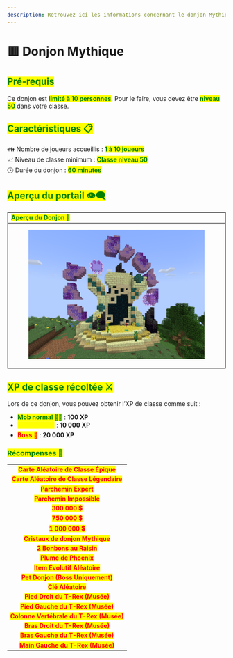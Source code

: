 ```yaml
---
description: Retrouvez ici les informations concernant le donjon Mythique
---
```


# 🟥 Donjon Mythique

## <mark style="color:green;"> Pré-requis </mark>

Ce donjon est <mark style="color:green;">**limité à 10 personnes**</mark>. Pour le faire, vous devez être <mark style="color:green;">**niveau 50**</mark> dans votre classe.

## <mark style="color:green;"> Caractéristiques 📋</mark>

👪 Nombre de joueurs accueillis : <mark style="color:green;">**1 à 10 joueurs**</mark>  
📈 Niveau de classe minimum : <mark style="color:green;">**Classe niveau 50**</mark>  
🕓 Durée du donjon : <mark style="color:green;">**60 minutes**</mark>  

## <mark style="color:green;"> Aperçu du portail 👁‍🗨</mark>

<table border="1" cellspacing="0" cellpadding="6">
  <tr>
    <td><mark style="color:green;"><strong>Aperçu du Donjon 📸</strong></mark></td>
  </tr>
  <tr>
    <td><figure><img src="../../.gitbook/assets/Les_Donjons/Portail/Mythique.png" alt=""></figure></td>
  </tr>
</table>

## <mark style="color:green;"> XP de classe récoltée ⚔</mark>

Lors de ce donjon, vous pouvez obtenir l’XP de classe comme suit :  

* <mark style="color:green;"><strong>Mob normal 🧟‍♂️</strong></mark> : **100 XP**  
* <mark style="color:yellow;"><strong>Mini-Boss 👽</strong></mark> : **10 000 XP**  
* <mark style="color:red;"><strong>Boss 🐉</strong></mark> : **20 000 XP**

### <mark style="color:green;">Récompenses 🎁</mark>

|                                                                                       |
|:-------------------------------------------------------------------------------------:|
| <mark style="color:red;"><strong>Carte Aléatoire de Classe Épique</strong></mark>     |
| <mark style="color:red;"><strong>Carte Aléatoire de Classe Légendaire</strong></mark> |
| <mark style="color:red;"><strong>Parchemin Expert</strong></mark>                     |
| <mark style="color:red;"><strong>Parchemin Impossible</strong></mark>                 |
| <mark style="color:red;"><strong>300 000 💲</strong></mark>                            |
| <mark style="color:red;"><strong>750 000 💲</strong></mark>                            |
| <mark style="color:red;"><strong>1 000 000 💲</strong></mark>                          |
| <mark style="color:red;"><strong>Cristaux de donjon Mythique</strong></mark>          |
| <mark style="color:red;"><strong>2 Bonbons au Raisin</strong></mark>                  |      
| <mark style="color:red;"><strong>Plume de Phoenix</strong></mark>                     |
| <mark style="color:red;"><strong>Item Évolutif Aléatoire</strong></mark>              |
| <mark style="color:red;"><strong>Pet Donjon (Boss Uniquement)</strong></mark>         |
| <mark style="color:red;"><strong>Clé Aléatoire</strong></mark>                        |
| <mark style="color:red;"><strong>Pied Droit du T-Rex (Musée)</strong></mark>          |
| <mark style="color:red;"><strong>Pied Gauche du T-Rex (Musée)</strong></mark>         |
| <mark style="color:red;"><strong>Colonne Vertébrale du T-Rex (Musée)</strong></mark>  |
| <mark style="color:red;"><strong>Bras Droit du T-Rex (Musée)</strong></mark>          |
| <mark style="color:red;"><strong>Bras Gauche du T-Rex (Musée)</strong></mark>         |
| <mark style="color:red;"><strong>Main Gauche du T-Rex (Musée)</strong></mark>         |

